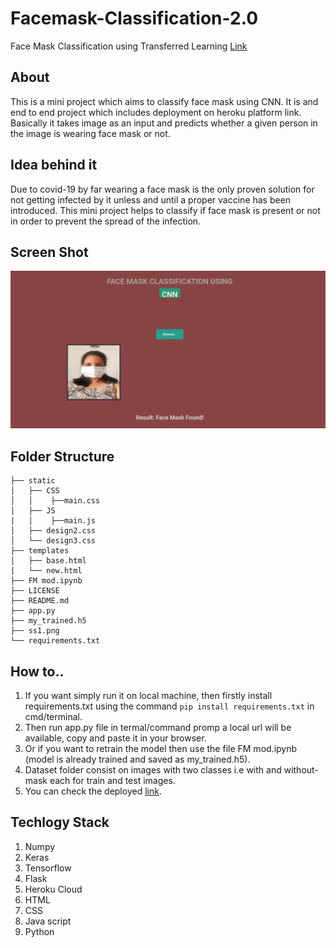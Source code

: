 # Facemask-Classification-2.0
Face Mask Classification using Transferred  Learning [Link](https://face-mask-2.herokuapp.com/)

## About
This is a mini project which aims to classify face mask using CNN. It is and end to end project which includes deployment on heroku platform link. Basically it takes image as an input and predicts whether a given person in the image is wearing face mask or not.

## Idea behind it
Due to covid-19 by far wearing a face mask is the only proven solution for not getting infected by it unless and until a proper vaccine has been introduced. This mini project helps to classify if face mask is present or not in order to prevent the spread of the infection.

## Screen Shot
![](ss1.png)

## Folder Structure

```
├── static
│   ├── CSS
│   │    ├──main.css
│   ├── JS
|   │    ├──main.js
│   ├── design2.css
│   └── design3.css
├── templates
│   ├── base.html
|   └── new.html
├── FM mod.ipynb
├── LICENSE
├── README.md
├── app.py
├── my_trained.h5
├── ss1.png
└── requirements.txt
```
## How to..
1) If you want simply run it on local machine, then firstly install requirements.txt using the command  ```pip install requirements.txt``` in cmd/terminal.
2) Then run app.py file in termal/command promp a local url will be available, copy and paste it in your browser.
3) Or if you want to retrain the model then use the file FM mod.ipynb (model is already trained and saved as my_trained.h5).
4) Dataset folder consist on images with two classes i.e with and without-mask each for train and test images.
5) You can check the deployed [link](https://face-mask-2.herokuapp.com/).

## Techlogy Stack
1) Numpy
2) Keras
3) Tensorflow
4) Flask
5) Heroku Cloud
6) HTML
7) CSS
8) Java script
9) Python
